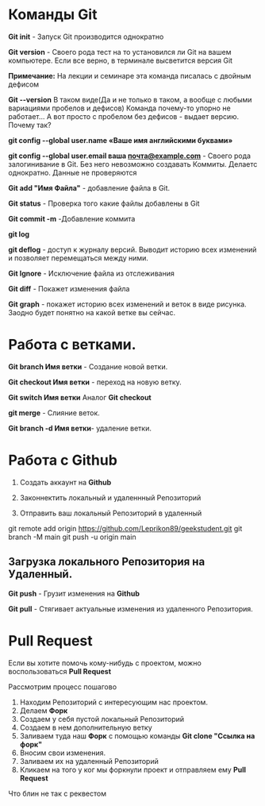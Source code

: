 # Команды Git

**Git init** - Запуск Git производится однократно

**Git version** - Своего рода тест на то установился ли Git на вашем компьютере. Если все верно, в терминале высветится версия Git

**Примечание:** На лекции и семинаре эта команда писалась с двойным дефисом

**Git --version** В таком виде(Да и не только в таком, а вообще с любыми вариациями пробелов и дефисов) Команда почему-то упорно не работает... А вот просто с пробелом без дефисов - выдает версию. Почему так?

**git config --global user.name «Ваше имя английскими буквами»**

**git config --global user.email ваша почта@example.com** - Своего рода залогинивание в Git. Без него невозможно создавать Коммиты. Делаетс однократно. Данные не проверяются

**Git add "Имя Файла"** - добавление файла в Git.

**Git status** - Проверка того какие файлы добавлены в Git

**Git commit -m** -Добавление коммита

**git log**

**git deflog** - доступ к журналу версий. Выводит историю всех изменений и позволяет перемещаться между ними.

**Git Ignore** - Исключение файла из отслеживания

**Git diff** - Покажет изменения файла 

**Git graph** - покажет историю всех изменений и веток в виде рисунка. Заодно будет понятно на какой ветке вы сейчас.

# Работа с ветками.

**Git branch Имя ветки** - Создание новой ветки.

**Git checkout Имя ветки** - переход на новую ветку.

**Git switch Имя ветки** Аналог **Git checkout**

**git merge** - Слияние веток.

**Git branch -d Имя ветки**- удаление ветки.

# Работа с **Github**

1. Создать аккаунт на **Github**

2. Законнектить локальный и удаленнный Репозиторий


3. Отправить ваш локальный Репозиторий в удаленный 

git remote add origin https://github.com/Leprikon89/geekstudent.git
git branch -M main
git push -u origin main

## Загрузка локального Репозитория на Удаленный.

**Git push** - Грузит изменения на **Github**

**Git pull** - Стягивает актуальные изменения из удаленного Репозитория.

# Pull Request

Если вы хотите помочь кому-нибудь с проектом, можно воспользоваться **Pull Request**

Рассмотрим процесс пошагово

1. Находим Репозиторий с интересующим нас проектом.
2. Делаем **Форк**
3. Создаем у себя пустой локальный Репозиторий
4. Создаем в нем дополнительную ветку
5. Заливаем туда наш **Форк** с помощью команды **Git clone "Ссылка на форк"**
6. Вносим свои изменения.
7. Заливаем их на удаленный Репозиторий
8. Кликаем на того у ког мы форкнули проект и отправляем ему **Pull Request**

Что блин не так с реквестом



